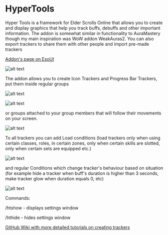 # HyperTools
Hyper Tools is a framework for Elder Scrolls Online that allows you to create and display graphics that help you track buffs, debuffs and other important information. The addon is somewhat similar in functionality to AuraMastery though my main inspiration was WoW addon WeakAuras2. You can also export trackers to share them with other people and import pre-made trackers

[Addon's page on EsoUI](https://www.esoui.com/downloads/info3057-HyperTools.html)


![alt text](https://i.imgur.com/gmPki1h.png)

The addon allows you to create Icon Trackers and Progress Bar Trackers, put them inside regular groups 

![alt text](https://i.imgur.com/ryNhm14.png)

![alt text](https://i.imgur.com/k90Ls7O.png)

or groups attached to your group members that will follow their movements on your screen. 

![alt text](https://i.imgur.com/OZWeqPo.png)

To all trackers you can add Load conditions (load trackers only when using certain classes, roles, in certain zones, only when certain skills are slotted, only when certain sets are equipped etc.) 

![alt text](https://i.imgur.com/jNuu4Gr.png)

and regular Conditions which change tracker's behaviour based on situation (for example hide a tracker when buff's duration is higher than 3 seconds, make tracker glow when duration equals 0, etc)

![alt text](https://i.imgur.com/zvzBrWW.png)


Commands:

/htshow - displays settings window

/hthide - hides settings window

[GitHub Wiki with more detailed tutorials on creating trackers](https://github.com/Hyperioxes/HyperTools/wiki)

